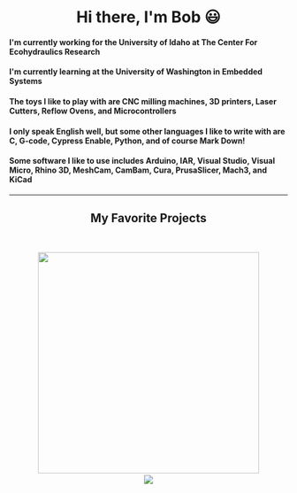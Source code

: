 <p>
  <h1 align="center"><b>Hi there, I'm Bob 😃
  </h1>
</p>

#### I'm currently working for the University of Idaho at The Center For Ecohydraulics Research
#### I'm currently learning at the University of Washington in Embedded Systems
#### The toys I like to play with are CNC milling machines, 3D printers, Laser Cutters, Reflow Ovens, and Microcontrollers
#### I only speak English well, but some other languages I like to write with are C, G-code, Cypress Enable, Python, and of course Mark Down!
#### Some software I like to use includes Arduino, IAR, Visual Studio, Visual Micro, Rhino 3D, MeshCam, CamBam, Cura, PrusaSlicer, Mach3, and KiCad
----
  <h2 align="center">My Favorite Projects</h2>
  <br />
  <p align="center">
  <img width="400" src="https://github.com/bobbasham/embsys310/blob/master/assignment01/ScreenCapture.png" />
  <a href="https://github.com/bobbasham/embsys310">
  <br />
  <img align="" src="https://github-readme-stats.vercel.app/api/pin/?username=bobbasham&repo=embsys310&theme=tokyonight" />
  </a>
  
  
<!--
**bobbasham/bobbasham** is a ✨ _special_ ✨ repository because its `README.md` (this file) appears on your GitHub profile.

Here are some ideas to get you started:

- 🔭 I’m currently working on ...
- 🌱 I’m currently learning ...
- 👯 I’m looking to collaborate on ...
- 🤔 I’m looking for help with ...
- 💬 Ask me about ...
- 📫 How to reach me: ...
- 😄 Pronouns: ...
- ⚡ Fun fact: ...
-->
